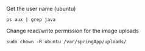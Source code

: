 Get the user name (ubuntu)
```
ps aux | grep java
```

Change read/write permission for the image uploads
```
sudo chown -R ubuntu /var/springApp/uploads/
```